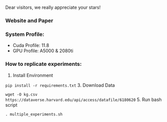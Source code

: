Dear visitors, we really appreciate your stars!

### Website and Paper

### System Profile: 
- Cuda Profile: 11.8
- GPU Profile: A5000 & 2080ti


### How to replicate experiments:
1. Install Environment

`pip install -r requirements.txt`
3. Download Data

`wget -O kg.csv https://dataverse.harvard.edu/api/access/datafile/6180620`
5. Run bash script

`. multiple_experiments.sh`

